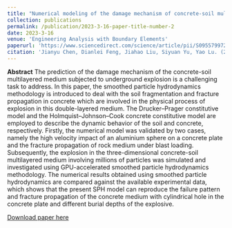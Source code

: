 ```yaml
---
title: "Numerical modeling of the damage mechanism of concrete-soil multilayered medium subjected to underground explosion using the GPU-accelerated SPH"
collection: publications
permalink: /publication/2023-3-16-paper-title-number-2
date: 2023-3-16
venue: 'Engineering Analysis with Boundary Elements'
paperurl: 'https://www.sciencedirect.com/science/article/pii/S0955799723001182'
citation: 'Jianyu Chen, Dianlei Feng, Jiahao Liu, Siyuan Yu, Yao Lu. (2023). &quot;Numerical modeling of the damage mechanism of concrete-soil multilayered medium subjected to underground explosion using the GPU-accelerated SPH.&quot; <i>Engineering Analysis with Boundary Elements</i>. 151: 265-274.'
---
```



**Abstract**
The prediction of the damage mechanism of the concrete-soil multilayered medium subjected to underground explosion is a challenging task to address. In this paper, the smoothed particle hydrodynamics methodology is introduced to deal with the soil fragmentation and fracture propagation in concrete which are involved in the physical process of explosion in this double-layered medium. The Drucker–Prager constitutive model and the Holmquist–Johnson–Cook concrete constitutive model are employed to describe the dynamic behavior of the soil and concrete, respectively. Firstly, the numerical model was validated by two cases, namely the high velocity impact of an aluminium sphere on a concrete plate and the fracture propagation of rock medium under blast loading. Subsequently, the explosion in the three-dimensional concrete-soil multilayered medium involving millions of particles was simulated and investigated using GPU-accelerated smoothed particle hydrodynamics methodology. The numerical results obtained using smoothed particle hydrodynamics are compared against the available experimental data, which shows that the present SPH model can reproduce the failure pattern and fracture propagation of the concrete medium with cylindrical hole in the concrete plate and different burial depths of the explosive.

[Download paper here](https://www.sciencedirect.com/science/article/pii/S0955799723001182)
